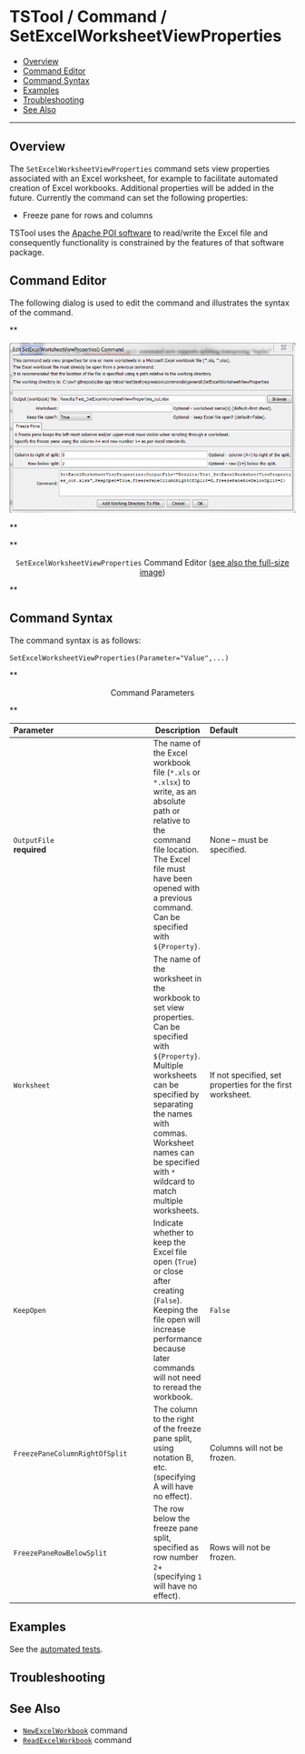 # TSTool / Command / SetExcelWorksheetViewProperties #

* [Overview](#overview)
* [Command Editor](#command-editor)
* [Command Syntax](#command-syntax)
* [Examples](#examples)
* [Troubleshooting](#troubleshooting)
* [See Also](#see-also)

-------------------------

## Overview ##

The `SetExcelWorksheetViewProperties` command sets view properties associated with an Excel worksheet,
for example to facilitate automated creation of Excel workbooks.
Additional properties will be added in the future.
Currently the command can set the following properties:

* Freeze pane for rows and columns

TSTool uses the [Apache POI software](http://poi.apache.org) to read/write the Excel file
and consequently functionality is constrained by the features of that software package.

## Command Editor ##

The following dialog is used to edit the command and illustrates the syntax of the command.

**<p style="text-align: center;">
![SetExcelWorksheetViewProperties](SetExcelWorksheetViewProperties.png)
</p>**

**<p style="text-align: center;">
`SetExcelWorksheetViewProperties` Command Editor (<a href="../SetExcelWorksheetViewProperties.png">see also the full-size image</a>)
</p>**

## Command Syntax ##

The command syntax is as follows:

```text
SetExcelWorksheetViewProperties(Parameter="Value",...)
```
**<p style="text-align: center;">
Command Parameters
</p>**

|**Parameter**&nbsp;&nbsp;&nbsp;&nbsp;&nbsp;&nbsp;&nbsp;&nbsp;&nbsp;&nbsp;&nbsp;&nbsp;&nbsp;&nbsp;&nbsp;&nbsp;&nbsp;&nbsp;&nbsp;&nbsp;&nbsp;&nbsp;&nbsp;&nbsp;&nbsp;&nbsp;&nbsp;&nbsp;&nbsp;&nbsp;&nbsp;&nbsp;&nbsp;&nbsp;&nbsp;&nbsp;&nbsp;&nbsp;&nbsp;&nbsp;&nbsp;&nbsp;&nbsp;|**Description**|**Default**&nbsp;&nbsp;&nbsp;&nbsp;&nbsp;&nbsp;&nbsp;&nbsp;&nbsp;&nbsp;&nbsp;&nbsp;&nbsp;&nbsp;&nbsp;&nbsp;&nbsp;&nbsp;&nbsp;&nbsp;&nbsp;&nbsp;&nbsp;&nbsp;&nbsp;&nbsp;&nbsp;|
|--------------|-----------------|-----------------|
|`OutputFile`<br>**required**|The name of the Excel workbook file (`*.xls` or `*.xlsx`) to write, as an absolute path or relative to the command file location.  The Excel file must have been opened with a previous command.  Can be specified with `${Property}`.|None – must be specified.|
|`Worksheet`|The name of the worksheet in the workbook to set view properties.  Can be specified with `${Property}`.  Multiple worksheets can be specified by separating the names with commas.  Worksheet names can be specified with `*` wildcard to match multiple worksheets.|If not specified, set properties for the first worksheet.|
|`KeepOpen`|Indicate whether to keep the Excel file open (`True`) or close after creating (`False`).  Keeping the file open will increase performance because later commands will not need to reread the workbook.|`False`|
|`FreezePaneColumnRightOfSplit`|The column to the right of the freeze pane split, using notation B, etc. (specifying A will have no effect).|Columns will not be frozen.|
|`FreezePaneRowBelowSplit`|The row below the freeze pane split, specified as row number `2`+ (specifying `1` will have no effect).|Rows will not be frozen.|

## Examples ##

See the [automated tests](https://github.com/OpenCDSS/cdss-app-tstool-test/tree/master/test/regression/commands/general/SetExcelWorksheetViewProperties).

## Troubleshooting ##

## See Also ##

* [`NewExcelWorkbook`](../NewExcelWorkbook/NewExcelWorkbook.md) command
* [`ReadExcelWorkbook`](../ReadExcelWorkbook/ReadExcelWorkbook.md) command
